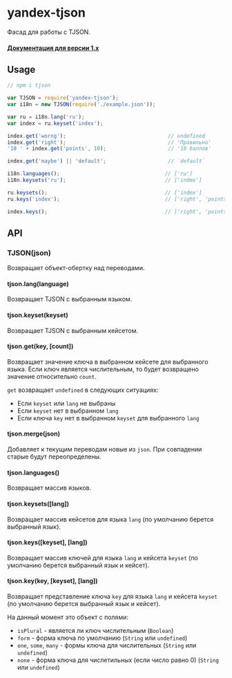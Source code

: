 # yandex-tjson

Фасад для работы с TJSON.

#### [Документация для версии 1.x](https://github.yandex-team.ru/project-stub/tjson/tree/v1.5.1#tjson-)

## Usage

```js
// npm i tjson

var TJSON = require('yandex-tjson');
var i18n = new TJSON(require('./example.json'));

var ru = i18n.lang('ru');
var index = ru.keyset('index');

index.get('worng');                                 // undefined
index.get('right');                                 // 'Правильно'
'10 ' + index.get('points', 10);                    // '10 баллов'

index.get('maybe') || 'default';                    // `default`

i18n.languages();                                  // ['ru']
i18n.keysets('ru');                                // ['index']

ru.keysets();                                      // ['index']
ru.keys('index');                                  // ['right', 'points']

index.keys();                                      // ['right', 'points']
```

## API

### TJSON(json)

Возвращает объект-обертку над переводами.

#### tjson.lang(language)

Возвращает TJSON с выбранным языком.

#### tjson.keyset(keyset)

Возвращает TJSON с выбранным кейсетом.

#### tjson.get(key, [count])

Возвращает значение ключа в выбранном кейсете для выбранного языка. Если ключ является числительным, то будет возвращено значение относительно `count`.

`get` возвращает `undefined` в следующих ситуациях:

 * Если `keyset` или `lang` не выбраны
 * Если `keyset` нет в выбранном `lang`
 * Если ключа `key` нет в выбранном `keyset` для выбранного `lang`

#### tjson.merge(json)

Добавляет к текущим переводам новые из `json`. При совпадении старые будут переопределены.

#### tjson.languages()

Возвращает массив языков.

#### tjson.keysets([lang])

Возвращает массив кейсетов для языка `lang` (по умолчанию берется выбранный язык).

#### tjson.keys([keyset], [lang])

Возвращает массив ключей для языка `lang` и кейсета `keyset` (по умолчанию берется выбранный язык и кейсет).

#### tjson.key(key, [keyset], [lang])

Возвращает представление ключа `key` для языка `lang` и кейсета `keyset` (по умолчанию берется выбранный язык и кейсет).

На данный момент это объект с полями:

 * `isPlural` - является ли ключ числительным (`Boolean`)
 * `form` - форма ключа по умолчанию (`String` или `undefined`)
 * `one`, `some`, `many` - формы ключа для числительных (`String` или `undefined`)
 * `none` - форма ключа для числетильных (если число равно 0) (`String` или `undefined`)
